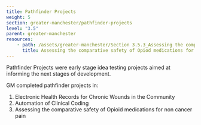```yaml
---
title: Pathfinder Projects
weight: 5
section: greater-manchester/pathfinder-projects
level: "3.5"
parent: greater-manchester
resources: 
    - path: /assets/greater-manchester/Section 3.5.3_Assessing the comparative safety of Opiod medications for non cancer pain.pdf
      title: Assessing the comparative safety of Opiod medications for non cancer pain
---
```


Pathfinder Projects were early stage idea testing projects aimed at informing the next stages of development.  

GM completed pathfinder projects in:
1. Electronic Health Records for Chronic Wounds in the Community
2. Automation of Clinical Coding
3. Assessing the comparative safety of Opioid medications for non cancer pain 
